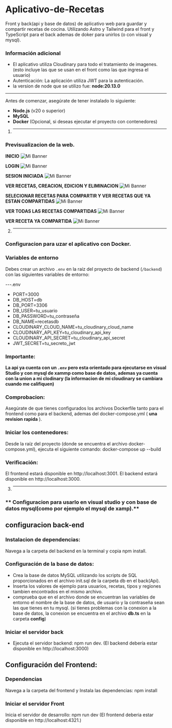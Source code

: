 # Aplicativo-de-Recetas
Front y back(api y base de datos) de aplicativo web para guardar y compartir recetas de cocina.   Utilizando Astro  y Tailwind para el front y TypeScript  para el back ademas de  doker para unirlos (o con visual y mysql).

### Información adicional
- El aplicativo utiliza Cloudinary para todo el tratamiento de imagenes. (esto incluye las que se usan en el front como las que ingresa el usuario)
- Autenticación: La aplicación utiliza JWT para la autenticación.
- la version de node que se utilizo fue: **node:20.13.0**



----------------------------------------------------------------------------------
Antes de comenzar, asegúrate de tener instalado lo siguiente:

- **Node.js** (v20 o superior)
- **MySQL** 
- **Docker** (Opcional, si deseas ejecutar el proyecto con contenedores)


1.  --------------------------------------------------------------------------------
### **Previsualizacion de la web.**
**INICIO**
![Mi Banner](https://github.com/TsantiG/IMG/blob/main/INICIO.png?raw=true)

**LOGIN**
![Mi Banner](https://github.com/TsantiG/IMG/blob/main/LOGIN.png?raw=true)

**SESION INICIADA**
![Mi Banner](https://github.com/TsantiG/IMG/blob/main/INICIOSESION.png?raw=true)

**VER RECETAS, CREACION, EDICION Y ELIMINACION**
![Mi Banner](https://github.com/TsantiG/IMG/blob/main/VERRECETAS.png?raw=true)

**SELECIONAR RECETAS PARA COMPARTIR Y VER RECETAS QUE YA ESTAN COMPARTIDAS**
![Mi Banner](https://github.com/TsantiG/IMG/blob/main/COMPARTIR.png?raw=true)

**VER TODAS LAS RECETAS COMPARTIDAS**
![Mi Banner](https://github.com/TsantiG/IMG/blob/main/VERCOMPARTIDAS.png?raw=true)

**VER RECETA YA COMPARTIDA**
![Mi Banner](https://github.com/TsantiG/IMG/blob/main/VERYACOMPARTIDA.png?raw=true)



2. --------------------------------------------------------------------------------

### **Configuracion para uzar el aplicativo con Docker.**
### Variables de entorno
Debes crear un archivo `.env` en la raíz del proyecto de backend (`/backend`) con las siguientes variables de entorno:

---.env
- PORT=3000
- DB_HOST=db
- DB_PORT=3306
- DB_USER=tu_usuario 
- DB_PASSWORD=tu_contraseña
- DB_NAME=recetasdb
- CLOUDINARY_CLOUD_NAME=tu_cloudinary_cloud_name
- CLOUDINARY_API_KEY=tu_cloudinary_api_key
- CLOUDINARY_API_SECRET=tu_cloudinary_api_secret
- JWT_SECRET=tu_secreto_jwt

### Importante:
**La api ya cuenta con un `.env` pero esta orientado para ejecutarse en visual Studio y con mysql de xammp como base de datos, ademas ya cuenta con la union a mi clodinary (la informacion de mi cloudinary se cambiara cuando me califiquen)**

### Comprobacion:
Asegúrate de que tienes configurados los archivos Dockerfile tanto para el frontend como para el backend, ademas del docker-compose.yml ( **una revision rapida** ).

### Iniciar los contenedores:
Desde la raíz del proyecto (donde se encuentra el archivo docker-compose.yml), ejecuta el siguiente comando: docker-compose up --build

### Verificación:
El frontend estará disponible en http://localhost:3001.
El backend estará disponible en http://localhost:3000.



3.  --------------------------------------------------------------------------------------------------------
### ** Configuracion para usarlo en visual studio y con base de datos mysql(como por ejemplo el mysql de xamp).**
## configuracion back-end

### Instalacion de dependencias:
Navega a la carpeta del backend en la terminal y copia npm install.


### Configuración de la base de datos:
- Crea la base de datos MySQL utilizando los scripts de SQL proporcionados en el archivo init.sql de la carpeta db en el back(Api).
- Inserta los valores de ejemplo para usuarios, recetas, tipos y regiones tambien encontrados en el mismo archivo.
- comprueba que en el archivo donde se encuentran las variables de entorno el nombre de la base de datos, de usuario y la contraseña sean las que tienes en tu mysql. (si tienes problemas con la conexion a la base de datos, la conexion se encuentra en el archivo **db.ts** en la carpeta **config**) 

### Iniciar el servidor back
- Ejecuta el servidor backend: npm run dev. (El backend debería estar disponible en http://localhost:3000)

## Configuración del Frontend:

### Dependencias
Navega a la carpeta del frontend y Instala las dependencias: npm install

### Iniciar el servidor Front
Inicia el servidor de desarrollo: npm run dev (El frontend deberia estar disponible en http://localhost:4321.)

